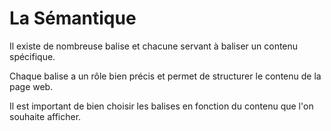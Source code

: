 <div w-full h-full>
    <div>
        <h1 w-50 pb-4 text-gradient-html font-mono text-2xl>La Sémantique</h1>
    </div>
    <p>Il existe de nombreuse balise et chacune servant à baliser un contenu spécifique.</p>
    <div pt-4>
        <ListCustom
        title="Comme par exemple:"
        :list="[
            `des titres <h1>`,
            `des listes </li>`,
            `des tableaux </p>`,
            `des formulaires </form>`,
            `... et bien d'autres.`,
        ]"
        />
    </div>
    <p pt-4 pb-4 >Chaque balise a un rôle bien précis et permet de structurer le contenu de la page web.</p>
    <p text-quote>Il est important de bien choisir les balises en fonction du contenu que l'on souhaite afficher.</p>
</div>
